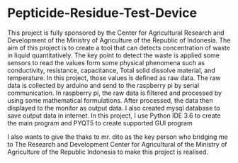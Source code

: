 # Pepticide-Residue-Test-Device
This project is fully sponsored by the Center for Agricultural Research and Development of the Ministry of Agriculture of the Republic of Indonesia. 
The aim of this project is to create a tool that can detects concentration of waste in liquid quantitatively.
The key point to detect the waste is applied some sensors to read the values form some physical phenomena such as conductivity, resistance, capacitance, Total solid dissolve material, and temperature. 
In this project, those values is defined as raw data.
The raw data is collected by arduino and send to the raspberry pi by serial communication.
In raspberry pi, the raw data is filtered and processed by using some mathematical formulations. 
After processed, the data then displayed to the monitor as output data.
I also created mysql database to save output data in internet.
In this project, I use Python IDE 3.6 to create the main program and PYQT5 to create supported GUI program 

I also wants to give the thaks to mr. dito as the key person who bridging me to The Research and Development Center for Agricultural of the Ministry of Agriculture of the Republic Indonesia to make this project is realised.
